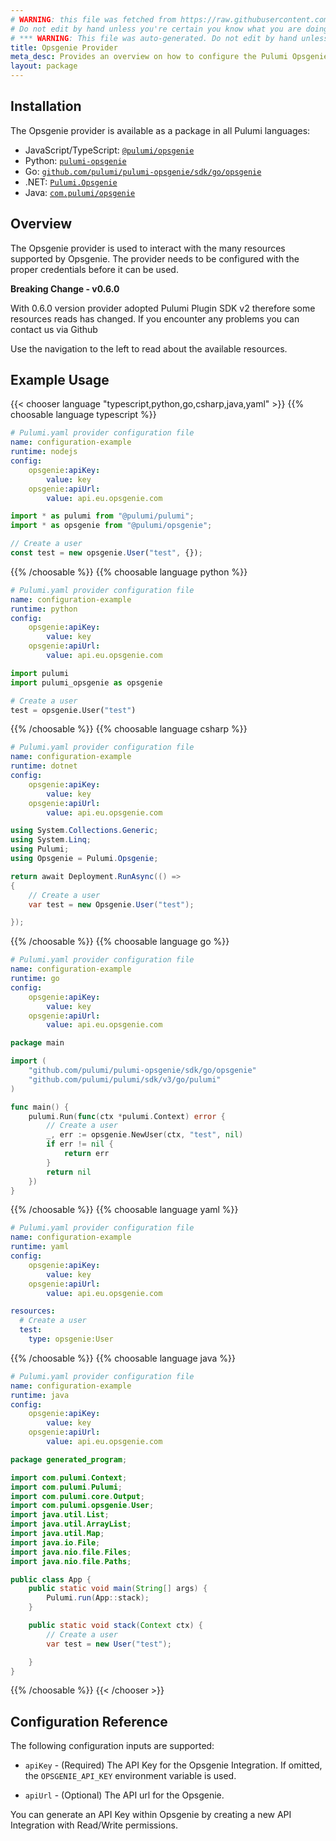 ```yaml
---
# WARNING: this file was fetched from https://raw.githubusercontent.com/pulumi/pulumi-opsgenie/v1.3.16/docs/_index.md
# Do not edit by hand unless you're certain you know what you are doing!
# *** WARNING: This file was auto-generated. Do not edit by hand unless you're certain you know what you are doing! ***
title: Opsgenie Provider
meta_desc: Provides an overview on how to configure the Pulumi Opsgenie provider.
layout: package
---
```

## Installation

The Opsgenie provider is available as a package in all Pulumi languages:

* JavaScript/TypeScript: [`@pulumi/opsgenie`](https://www.npmjs.com/package/@pulumi/opsgenie)
* Python: [`pulumi-opsgenie`](https://pypi.org/project/pulumi-opsgenie/)
* Go: [`github.com/pulumi/pulumi-opsgenie/sdk/go/opsgenie`](https://github.com/pulumi/pulumi-opsgenie)
* .NET: [`Pulumi.Opsgenie`](https://www.nuget.org/packages/Pulumi.Opsgenie)
* Java: [`com.pulumi/opsgenie`](https://central.sonatype.com/artifact/com.pulumi/opsgenie)
## Overview

The Opsgenie provider is used to interact with the
many resources supported by Opsgenie. The provider needs to be configured
with the proper credentials before it can be used.

**Breaking Change - v0.6.0**

With 0.6.0 version provider adopted Pulumi Plugin SDK v2 therefore some resources reads has changed.
If you encounter any problems you can contact us via Github

Use the navigation to the left to read about the available resources.
## Example Usage

{{< chooser language "typescript,python,go,csharp,java,yaml" >}}
{{% choosable language typescript %}}
```yaml
# Pulumi.yaml provider configuration file
name: configuration-example
runtime: nodejs
config:
    opsgenie:apiKey:
        value: key
    opsgenie:apiUrl:
        value: api.eu.opsgenie.com

```
```typescript
import * as pulumi from "@pulumi/pulumi";
import * as opsgenie from "@pulumi/opsgenie";

// Create a user
const test = new opsgenie.User("test", {});
```
{{% /choosable %}}
{{% choosable language python %}}
```yaml
# Pulumi.yaml provider configuration file
name: configuration-example
runtime: python
config:
    opsgenie:apiKey:
        value: key
    opsgenie:apiUrl:
        value: api.eu.opsgenie.com

```
```python
import pulumi
import pulumi_opsgenie as opsgenie

# Create a user
test = opsgenie.User("test")
```
{{% /choosable %}}
{{% choosable language csharp %}}
```yaml
# Pulumi.yaml provider configuration file
name: configuration-example
runtime: dotnet
config:
    opsgenie:apiKey:
        value: key
    opsgenie:apiUrl:
        value: api.eu.opsgenie.com

```
```csharp
using System.Collections.Generic;
using System.Linq;
using Pulumi;
using Opsgenie = Pulumi.Opsgenie;

return await Deployment.RunAsync(() =>
{
    // Create a user
    var test = new Opsgenie.User("test");

});

```
{{% /choosable %}}
{{% choosable language go %}}
```yaml
# Pulumi.yaml provider configuration file
name: configuration-example
runtime: go
config:
    opsgenie:apiKey:
        value: key
    opsgenie:apiUrl:
        value: api.eu.opsgenie.com

```
```go
package main

import (
	"github.com/pulumi/pulumi-opsgenie/sdk/go/opsgenie"
	"github.com/pulumi/pulumi/sdk/v3/go/pulumi"
)

func main() {
	pulumi.Run(func(ctx *pulumi.Context) error {
		// Create a user
		_, err := opsgenie.NewUser(ctx, "test", nil)
		if err != nil {
			return err
		}
		return nil
	})
}
```
{{% /choosable %}}
{{% choosable language yaml %}}
```yaml
# Pulumi.yaml provider configuration file
name: configuration-example
runtime: yaml
config:
    opsgenie:apiKey:
        value: key
    opsgenie:apiUrl:
        value: api.eu.opsgenie.com

```
```yaml
resources:
  # Create a user
  test:
    type: opsgenie:User
```
{{% /choosable %}}
{{% choosable language java %}}
```yaml
# Pulumi.yaml provider configuration file
name: configuration-example
runtime: java
config:
    opsgenie:apiKey:
        value: key
    opsgenie:apiUrl:
        value: api.eu.opsgenie.com

```
```java
package generated_program;

import com.pulumi.Context;
import com.pulumi.Pulumi;
import com.pulumi.core.Output;
import com.pulumi.opsgenie.User;
import java.util.List;
import java.util.ArrayList;
import java.util.Map;
import java.io.File;
import java.nio.file.Files;
import java.nio.file.Paths;

public class App {
    public static void main(String[] args) {
        Pulumi.run(App::stack);
    }

    public static void stack(Context ctx) {
        // Create a user
        var test = new User("test");

    }
}
```
{{% /choosable %}}
{{< /chooser >}}
## Configuration Reference

The following configuration inputs are supported:

* `apiKey` - (Required) The API Key for the Opsgenie Integration. If omitted, the
  `OPSGENIE_API_KEY` environment variable is used.

* `apiUrl` - (Optional) The API url for the Opsgenie.

You can generate an API Key within Opsgenie by creating a new API Integration with Read/Write permissions.